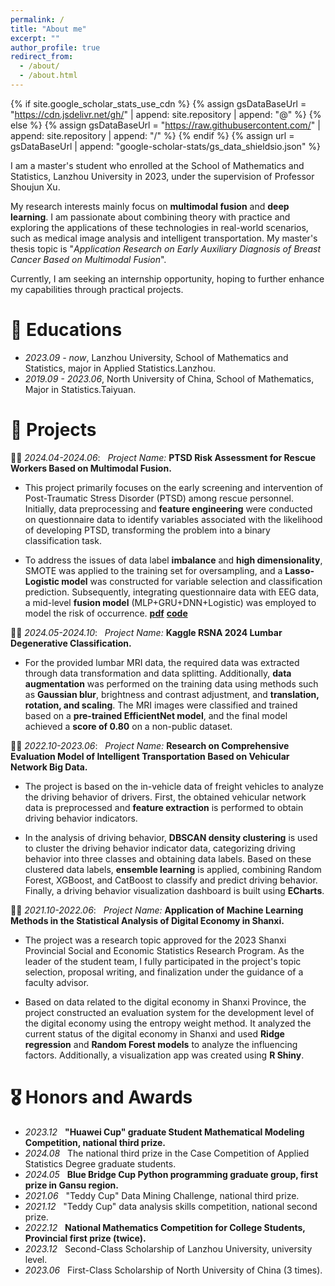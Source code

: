 ```yaml
---
permalink: /
title: "About me"
excerpt: ""
author_profile: true
redirect_from: 
  - /about/
  - /about.html
---
```


{% if site.google_scholar_stats_use_cdn %}
{% assign gsDataBaseUrl = "https://cdn.jsdelivr.net/gh/" | append: site.repository | append: "@" %}
{% else %}
{% assign gsDataBaseUrl = "https://raw.githubusercontent.com/" | append: site.repository | append: "/" %}
{% endif %}
{% assign url = gsDataBaseUrl | append: "google-scholar-stats/gs_data_shieldsio.json" %}

<span class='anchor' id='about-me'></span>

I am a master's student who enrolled at the School of Mathematics and Statistics, Lanzhou University in 2023, under the supervision of Professor Shoujun Xu. 

My research interests mainly focus on **multimodal fusion** and **deep learning**. I am passionate about combining theory with practice and exploring the applications 
of these technologies in real-world scenarios, such as medical image analysis and intelligent transportation. My master's thesis topic is "*Application Research 
on Early Auxiliary Diagnosis of Breast Cancer Based on Multimodal Fusion*".

Currently, I am seeking an internship opportunity, hoping to further enhance my capabilities through practical projects.


# 📖 Educations
- *2023.09 - now*,     Lanzhou University, School of Mathematics and Statistics, major in Applied Statistics.Lanzhou.
- *2019.09 - 2023.06*, North University of China, School of Mathematics, Major in Statistics.Taiyuan.

<!--
# 🔥 News
- *2022.02*: &nbsp;🎉🎉 Lorem ipsum dolor sit amet, consectetur adipiscing elit. Vivamus ornare aliquet ipsum, ac tempus justo dapibus sit amet. 
- *2022.02*: &nbsp;🎉🎉 Lorem ipsum dolor sit amet, consectetur adipiscing elit. Vivamus ornare aliquet ipsum, ac tempus justo dapibus sit amet. 
-->

# 📝 Projects

🎉🎉 *2024.04-2024.06*: &nbsp;  *Project Name:*  **PTSD Risk Assessment for Rescue Workers Based on Multimodal Fusion.**

- This project primarily focuses on the early screening and intervention of Post-Traumatic Stress Disorder (PTSD) among rescue personnel. Initially, 
data preprocessing and **feature engineering** were conducted on questionnaire data to identify variables associated with the likelihood of developing PTSD,
transforming the problem into a binary classification task.

- To address the issues of data label **imbalance** and **high dimensionality**, SMOTE was applied to the training set for oversampling, and a **Lasso-Logistic
model** was constructed for variable selection and classification prediction. Subsequently, integrating questionnaire data with EEG data, a mid-level
**fusion model** (MLP+GRU+DNN+Logistic) was employed to model the risk of occurrence.
[**pdf**](https://github.com/TCPtcp/Multimodal-Fusion-PTSD/blob/main/pdf.pdf)
[**code**](https://github.com/TCPtcp/Multimodal-Fusion-PTSD/tree/main)

🎉🎉 *2024.05-2024.10*: &nbsp;  *Project Name:*  **Kaggle RSNA 2024 Lumbar Degenerative Classification.**
- For the provided lumbar MRI data, the required data was extracted through data transformation and data splitting. Additionally, **data augmentation** was performed
on the training data using methods such as **Gaussian blur**, brightness and contrast adjustment, and **translation, rotation, and scaling**. The MRI images were classified
and trained based on a **pre-trained EfficientNet model**, and the final model achieved a **score of 0.80** on a non-public dataset.


🎉🎉 *2022.10-2023.06*: &nbsp;  *Project Name:*  **Research on Comprehensive Evaluation Model of Intelligent Transportation Based on Vehicular Network Big Data.**

- The project is based on the in-vehicle data of freight vehicles to analyze the driving behavior of drivers. First, the obtained vehicular network data
is preprocessed and **feature extraction** is performed to obtain driving behavior indicators.

- In the analysis of driving behavior, **DBSCAN density clustering** is used to cluster the driving behavior indicator data, categorizing driving behavior into
three classes and obtaining data labels. Based on these clustered data labels, **ensemble learning** is applied, combining Random Forest, XGBoost, and CatBoost to
classify and predict driving behavior. Finally, a driving behavior visualization dashboard is built using **ECharts**.

🎉🎉 *2021.10-2022.06*: &nbsp;  *Project Name:*  **Application of Machine Learning Methods in the Statistical Analysis of Digital Economy in Shanxi.**
- The project was a research topic approved for the 2023 Shanxi Provincial Social and Economic Statistics Research Program. As the leader of the student team,
  I fully participated in the project's topic selection, proposal writing, and finalization under the guidance of a faculty advisor.

- Based on data related to the digital economy in Shanxi Province, the project constructed an evaluation system for the development level of the digital economy 
using the entropy weight method. It analyzed the current status of the digital economy in Shanxi and used **Ridge regression** and **Random Forest models** to analyze the 
influencing factors. Additionally, a visualization app was created using **R Shiny**.

# 🎖 Honors and Awards
- *2023.12* &nbsp; **"Huawei Cup" graduate Student Mathematical Modeling Competition, national third prize.**
- *2024.08* &nbsp; The national third prize in the Case Competition of Applied Statistics Degree graduate students.
- *2024.05* &nbsp; **Blue Bridge Cup Python programming graduate group, first prize in Gansu region.**
- *2021.06* &nbsp; "Teddy Cup" Data Mining Challenge, national third prize.
- *2021.12* &nbsp; "Teddy Cup" data analysis skills competition, national second prize.
- *2022.12* &nbsp; **National Mathematics Competition for College Students, Provincial first prize (twice).**
- *2023.12* &nbsp; Second-Class Scholarship of Lanzhou University, university level.
- *2023.06* &nbsp; First-Class Scholarship of North University of China (3 times).
  
<!--
# 💬 Invited Talks
- *2021.06*, Lorem ipsum dolor sit amet, consectetur adipiscing elit. Vivamus ornare aliquet ipsum, ac tempus justo dapibus sit amet. 
- *2021.03*, Lorem ipsum dolor sit amet, consectetur adipiscing elit. Vivamus ornare aliquet ipsum, ac tempus justo dapibus sit amet.  \| [\[video\]](https://github.com/)

# 💻 Learn More
- *2019.05 - 2020.02*, [Lorem](https://github.com/), China.
-->
